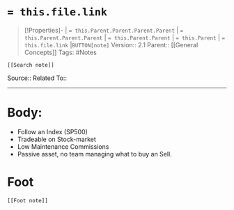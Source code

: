 # `= this.file.link`
>[!Properties]- | `= this.Parent.Parent.Parent.Parent` |  `= this.Parent.Parent.Parent` | `= this.Parent.Parent` | `= this.Parent` | `= this.file.link` |`BUTTON[note]` 
>Version:: 2.1
>Parent:: [[General Concepts]]
>Tags: #Notes
```meta-bind-embed
[[Search note]]
```
Source::
Related To::
***
# Body:

- Follow an Index (SP500)
- Tradeable on Stock-market 
- Low Maintenance Commissions 
- Passive asset, no team managing what to buy an Sell.









# Foot
```meta-bind-embed
[[Foot note]]
``` 